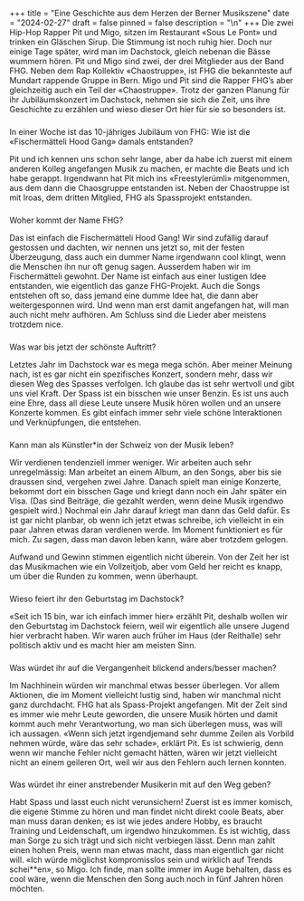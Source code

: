 +++
title = "Eine Geschichte aus dem Herzen der Berner Musikszene"
date = "2024-02-27"
draft = false
pinned = false
description = "\n"
+++
Die zwei Hip-Hop Rapper Pit und Migo, sitzen im Restaurant «Sous Le Pont» und trinken ein Gläschen Sirup. Die Stimmung ist noch ruhig hier. Doch nur einige Tage später, wird man im Dachstock, gleich nebenan die Bässe wummern hören. Pit und Migo sind zwei, der drei Mitglieder aus der Band FHG. Neben dem Rap Kollektiv «Chaostruppe», ist FHG die bekannteste auf Mundart rappende Gruppe in Bern. Migo und Pit sind die Rapper FHG’s aber gleichzeitig auch ein Teil der «Chaostruppe». Trotz der ganzen Planung für ihr Jubiläumskonzert im Dachstock, nehmen sie sich die Zeit, uns ihre Geschichte zu erzählen und wieso dieser Ort hier für sie so besonders ist.





### 
In einer Woche ist das 10-jähriges Jubiläum von FHG: Wie ist die «Fischermätteli Hood Gang» damals entstanden?


Pit und ich kennen uns schon sehr lange, aber da habe ich zuerst mit einem anderen Kolleg angefangen Musik zu machen, er machte die Beats und ich habe gerappt. Irgendwann hat Pit mich ins «Freestylerümli» mitgenommen, aus dem dann die Chaosgruppe entstanden ist. Neben der Chaostruppe ist mit Iroas, dem dritten Mitglied, FHG als Spassprojekt entstanden. 





### 
Woher kommt der Name FHG?


Das ist einfach die Fischermätteli Hood Gang! Wir sind zufällig darauf gestossen und dachten, wir nennen uns jetzt so, mit der festen Überzeugung, dass auch ein dummer Name irgendwann cool klingt, wenn die Menschen ihn nur oft genug sagen. Ausserdem haben wir im Fischermätteli gewohnt. Der Name ist einfach aus einer lustigen Idee entstanden, wie eigentlich das ganze FHG-Projekt. Auch die Songs entstehen oft so, dass jemand eine dumme Idee hat, die dann aber weitergesponnen wird. Und wenn man erst damit angefangen hat, will man auch nicht mehr aufhören. Am Schluss sind die Lieder aber meistens trotzdem nice.





### 
Was war bis jetzt der schönste Auftritt?


Letztes Jahr im Dachstock war es mega mega schön. Aber meiner Meinung nach, ist es gar nicht ein spezifisches Konzert, sondern mehr, dass wir diesen Weg des Spasses verfolgen. Ich glaube das ist sehr wertvoll und gibt uns viel Kraft. Der Spass ist ein bisschen wie unser Benzin. Es ist uns auch eine Ehre, dass all diese Leute unsere Musik hören wollen und an unsere Konzerte kommen. Es gibt einfach immer sehr viele schöne Interaktionen und Verknüpfungen, die entstehen.





### 
Kann man als Künstler*in der Schweiz von der Musik leben?


Wir verdienen tendenziell immer weniger. Wir arbeiten auch sehr unregelmässig: Man arbeitet an einem Album, an den Songs, aber bis sie draussen sind, vergehen zwei Jahre. Danach spielt man einige Konzerte, bekommt dort ein bisschen Gage und kriegt dann noch ein Jahr später ein Visa. (Das sind Beiträge, die gezahlt werden, wenn deine Musik irgendwo gespielt wird.) Nochmal ein Jahr darauf kriegt man dann das Geld dafür. Es ist gar nicht planbar, ob wenn ich jetzt etwas schreibe, ich vielleicht in ein paar Jahren etwas daran verdienen werde. Im Moment funktioniert es für mich. Zu sagen, dass man davon leben kann, wäre aber trotzdem gelogen.


Aufwand und Gewinn stimmen eigentlich nicht überein. Von der Zeit her ist das Musikmachen wie ein Vollzeitjob, aber vom Geld her reicht es knapp, um über die Runden zu kommen, wenn überhaupt.

### 
Wieso feiert ihr den Geburtstag im Dachstock?






«Seit ich 15 bin, war ich einfach immer hier» erzählt Pit, deshalb wollen wir den Geburtstag im Dachstock feiern, weil wir eigentlich alle unsere Jugend hier verbracht haben. Wir waren auch früher im Haus (der Reithalle) sehr politisch aktiv und es macht hier am meisten Sinn.

### 
Was würdet ihr auf die Vergangenheit blickend anders/besser machen?






Im Nachhinein würden wir manchmal etwas besser überlegen. Vor allem Aktionen, die im Moment vielleicht lustig sind, haben wir manchmal nicht ganz durchdacht. FHG hat als Spass-Projekt angefangen. Mit der Zeit sind es immer wie mehr Leute geworden, die unsere Musik hörten und damit kommt auch mehr Verantwortung, wo man sich überlegen muss, was will ich aussagen. «Wenn sich jetzt irgendjemand sehr dumme Zeilen als Vorbild nehmen würde, wäre das sehr schade», erklärt Pit. Es ist schwierig, denn wenn wir manche Fehler nicht gemacht hätten, wären wir jetzt vielleicht nicht an einem geileren Ort, weil wir aus den Fehlern auch lernen konnten.

### 
Was würdet ihr einer anstrebender Musikerin mit auf den Weg geben? 






Habt Spass und lasst euch nicht verunsichern! Zuerst ist es immer komisch, die eigene Stimme zu hören und man findet nicht direkt coole Beats, aber man muss daran denken; es ist wie jedes andere Hobby, es braucht Training und Leidenschaft, um irgendwo hinzukommen. Es ist wichtig, dass man Sorge zu sich trägt und sich nicht verbiegen lässt. Denn man zahlt einen hohen Preis, wenn man etwas macht, dass man eigentlich gar nicht will. «Ich würde möglichst kompromisslos sein und wirklich auf Trends schei\*\*en», so Migo. Ich finde, man sollte immer im Auge behalten, dass es cool wäre, wenn die Menschen den Song auch noch in fünf Jahren hören möchten.